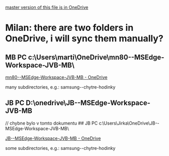 

 
[master version of this file is in OneDrive](https://onedrive.live.com/?cid=4B12298D932A2860&id=4B12298D932A2860%2142441&parId=4B12298D932A2860%2118753&o=OneUp)

# Milan: there are two folders in OneDrive, i will sync them manually?

## MB PC  c:\Users\marti\OneDrive\mn80--MSEdge-Workspace-JVB-MB\

[mn80--MSEdge-Workspace-JVB-MB - OneDrive](https://onedrive.live.com/?id=4B12298D932A2860%2118753&cid=4B12298D932A2860)

many subdirectories, e.g.:
samsung--chytre-hodinky


## JB PC D:\onedrive\JB--MSEdge-Workspace-JVB-MB 

// chybne bylo v tomto dokumentu ## JB PC c:\Users\Jirka\OneDrive\JB--MSEdge-Workspace-JVB-MB\

[JB--MSEdge-Workspace-JVB-MB - OneDrive](https://onedrive.live.com/?id=BD7EC0AC1B4D4A31%21s8ee90528df21466eb3465aa3c889f4d7&cid=BD7EC0AC1B4D4A31)


some subdirectories, e.g.:
samsung--chytre-hodinky

